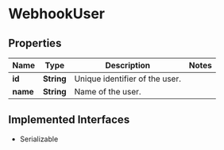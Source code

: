 

# WebhookUser


## Properties

| Name | Type | Description | Notes |
|------------ | ------------- | ------------- | -------------|
|**id** | **String** | Unique identifier of the user. |  |
|**name** | **String** | Name of the user. |  |


## Implemented Interfaces

* Serializable


